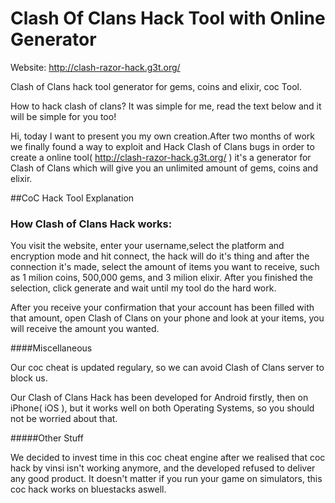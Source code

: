 # Clash Of Clans Hack Tool with Online Generator

Website: 
http://clash-razor-hack.g3t.org/

Clash of Clans hack tool generator for gems, coins and elixir, coc Tool.

How to hack clash of clans? It was simple for me, read the text below and it will be simple for you too!

Hi, today I want to present you my own creation.After two months of work we finally found a way to exploit and Hack Clash of Clans bugs in order to create a online tool( http://clash-razor-hack.g3t.org/ ) it's a generator for Clash of Clans which will give you an unlimited amount of gems, coins and elixir.

##CoC Hack Tool Explanation
### How Clash of Clans Hack works:

You visit the website, enter your username,select the platform and encryption mode and hit connect, the hack will do it's thing and after the connection it's made, select the amount of items you want to receive, such as 1 milion coins, 500,000 gems, and 3 milion elixir. After you finished the selection, click generate and wait until my tool do the hard work.

After you receive your confirmation that your account has been filled with that amount, open Clash of Clans on your phone and look at your items, you will receive the amount you wanted.


####Miscellaneous

Our coc cheat is updated regulary, so we can avoid Clash of Clans server to block us.

Our Clash of Clans Hack has been developed for Android firstly, then on iPhone( iOS ), but it works well on both Operating Systems, so you should not be worried about that.

#####Other Stuff

We decided to invest time in this coc cheat engine after we realised that coc hack by vinsi isn't working anymore, and the developed refused to deliver any good product. It doesn't matter if you run your game on simulators, this coc hack works on bluestacks aswell.

